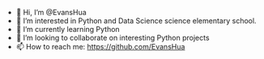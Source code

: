 - 👋 Hi, I’m @EvansHua
- 👀 I’m interested in Python and Data Science science elementary school.
- 🌱 I’m currently learning Python
- 💞️ I’m looking to collaborate on interesting Python projects
- 📫 How to reach me: https://github.com/EvansHua

<!---
EvansHua/EvansHua is a ✨ special ✨ repository because its `README.md` (this file) appears on your GitHub profile.
You can click the Preview link to take a look at your changes.
AI, artificial intelligence, data science, data visualization, machine learning, kid, python, 
--->
